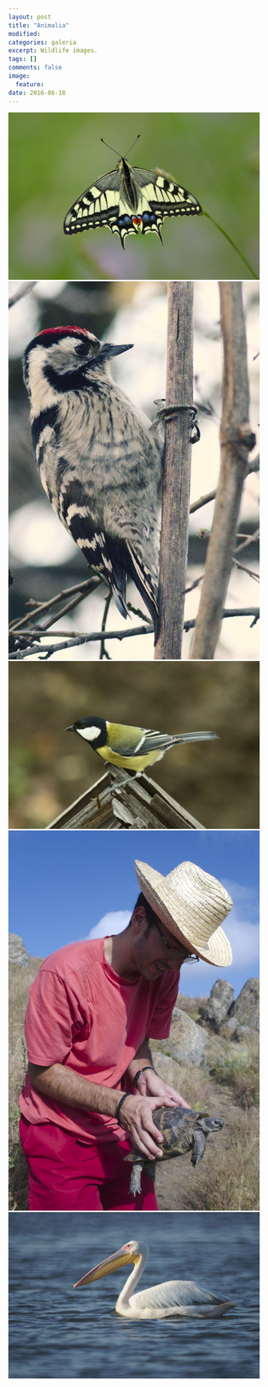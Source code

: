 ```yaml
---
layout: post
title: "Animalia"
modified:
categories: galeria
excerpt: Wildlife images.
tags: []
comments: false
image:
  feature:
date: 2016-06-18
---
```

<div class="galleria">
	<img src="/images/animalia/Papilio machaon.jpg" data-title="Papilio machaon">
	<img src="/images/animalia/Dryobates minor.jpg" data-title="Dryobates minor">
	<img src="/images/animalia/Parus major.jpg" data-title="Parus major">
	<img src="/images/animalia/Tetsudo graeca.jpg" data-title="Tetsudo graeca (Țestoasa Dobrogeană) encountered in the magical Măcin Mountains of Romania.">
	<img src="/images/animalia/Pelicanus onocrotalus.jpg" data-title="Pelicanus onocrotalus">
</div>
